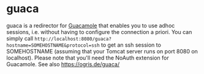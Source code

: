 guaca
=====

guaca is a redirector for [Guacamole](https://guacamole.incubator.apache.org/) that enables you to use adhoc sessions, i.e. without having to configure the connection a priori.
You can simply call ```http://localhost:8080/guaca?hostname=SOMEHOSTNAME&protocol=ssh``` to get an ssh session to SOMEHOSTNAME (assuming that your Tomcat server runs on port 8080 on localhost).
Please note that you'll need the NoAuth extension for Guacamole. See also https://ogris.de/guaca/
